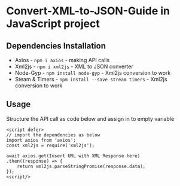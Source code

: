 # Convert-XML-to-JSON-Guide in JavaScript project

## Dependencies Installation
<ul>
  <li>Axios - <code>npm i axios</code> - making API calls</li>
  <li>Xml2js - <code>npm i xml2js</code> - XML to JSON converter</li>
  <li>Node-Gyp - <code>npm install node-gyp</code> -  Xml2js conversion to work </li>
  <li>Steam & Timers - <code>npm install --save stream timers</code> - Xml2js conversion to work</li>
</ul>

## Usage
Structure the API call as code below and assign in to empty variable
<br/>
```
<script defer>
// import the dependencies as below
import axios from 'axios';
const xml2js = require('xml2js');

await axios.get(Insert URL with XML Response here)
.then((response) => {
    return xml2js.parseStringPromise(response.data);
});
<script/>
```

